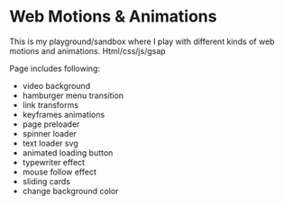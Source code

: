 # Web Motions & Animations

This is my playground/sandbox where I play with different kinds of web motions and animations. Html/css/js/gsap

Page includes following:
- video background
- hamburger menu transition
- link transforms
- keyframes animations
- page preloader
- spinner loader
- text loader svg
- animated loading button
- typewriter effect
- mouse follow effect
- sliding cards
- change background color
